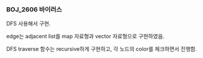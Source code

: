 ### BOJ_2606 바이러스

DFS 사용해서 구현.

edge는 adjacent list를 map 자료형과 vector 자료형으로 구현하였음.

DFS traverse 함수는 recursive하게 구현하고, 각 노드의 color를 체크하면서 진행함.